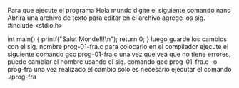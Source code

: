 Para que ejecute el programa Hola mundo digite el siguiente comando
 nano
Abrira una archivo de texto para editar en el archivo agrege los sig.
#include <stdio.h>

int main() {
    printf("Salut Monde!!!\n");
    return 0;
}
luego guarde los cambios con el sig. nombre
prog-01-fra.c
para colocarlo en el compilador ejecute el siguiente comando
gcc prog-01-fra.c 
una vez que vea que no tiene errores, puede cambiar el nombre usando el sig. comando
gcc prog-01-fra.c -o prog-fra
una vez realizado el cambio solo es necesario ejecutar el comando
./prog-fra
